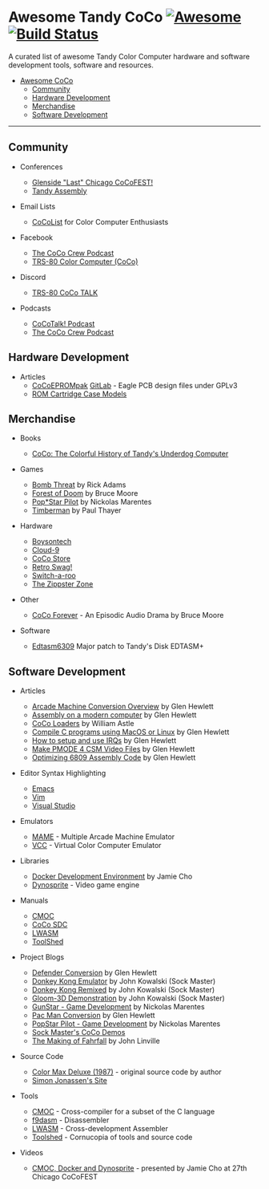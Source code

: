 # Awesome Tandy CoCo [![Awesome](https://awesome.re/badge-flat.svg)](https://awesome.re) [![Build Status](https://travis-ci.org/dougmasten/awesome-coco.svg?branch=master)](https://travis-ci.org/dougmasten/awesome-coco)

A curated list of awesome Tandy Color Computer hardware and software development tools, software and resources.

- [Awesome CoCo](#awesome-coco)
    - [Community](#community)
    - [Hardware Development](#hardware-development)
    - [Merchandise](#merchandise)
    - [Software Development](#software-development)

- - -
## Community

* Conferences
    * [Glenside "Last" Chicago CoCoFEST!](http://www.glensideccc.com/)
    * [Tandy Assembly](http://www.tandyassembly.com/)

* Email Lists
    * [CoCoList](https://pairlist5.pair.net/mailman/listinfo/coco) for Color Computer Enthusiasts

* Facebook
    * [The CoCo Crew Podcast](https://www.facebook.com/groups/1606095809633762/)
    * [TRS-80 Color Computer (CoCo)](https://www.facebook.com/groups/2359462640/)

* Discord
    * [TRS-80 CoCo TALK](https://discordapp.com/invite/4J5nHXm)

* Podcasts
    * [CoCoTalk! Podcast](http://cocotalk.live/)
    * [The CoCo Crew Podcast](http://www.cococrew.org)

## Hardware Development

* Articles
    * [CoCoEPROMpak](http://www.nf6x.net/2013/10/cocoeprompak/) [GitLab](https://gitlab.com/NF6X_Retrocomputing/CoCoEPROMpak) - Eagle PCB design files under GPLv3
    * [ROM Cartridge Case Models](https://gitlab.com/NF6X_Retrocomputing/CoCoProgramPakCases)

## Merchandise

* Books
    * [CoCo: The Colorful History of Tandy's Underdog Computer](https://www.amazon.com/CoCo-Colorful-History-Underdog-Computer/dp/1466592478)

* Games
    * [Bomb Threat](http://rickadams.org/bombthreat/) by Rick Adams
    * [Forest of Doom](http://fod.gracenote.ca/) by Bruce Moore
    * [Pop\*Star Pilot](http://www.nickmarentes.com/ProjectArchive/popstar.html) by Nickolas Marentes
    * [Timberman](http://8bit256.com/dvds/) by Paul Thayer

* Hardware
    * [Boysontech](https://boysontech.com/marketplace)
    * [Cloud-9](http://www.cloud9tech.com/)
    * [CoCo Store](https://www.colorcomputerstore.com)
    * [Retro Swag!](http://8bit256.com)
    * [Switch-a-roo](https://cocomanbiz.wordpress.com/)
    * [The Zippster Zone](https://thezippsterzone.com)

* Other
    * [CoCo Forever](http://cocoforever.gracenote.ca/) - An Episodic Audio Drama by Bruce Moore

* Software
    * [Edtasm6309](http://aaronwolfe.com/robert.gault/Coco/Sales/Edtasm6309.htm) Major patch to Tandy's Disk EDTASM+

## Software Development

* Articles
    * [Arcade Machine Conversion Overview](https://nowhereman999.wordpress.com/2018/01/20/arcade-machine-conversion-to-the-coco-overview/) by Glen Hewlett
    * [Assembly on a modern computer](https://nowhereman999.wordpress.com/2017/06/19/coco-6809-assembly-on-a-modern-computer/) by Glen Hewlett
    * [CoCo Loaders](http://lost.l-w.ca/0x05/wp-content/uploads/2010/02/Coco-Loaders.pdf) by William Astle
    * [Compile C programs using MacOS or Linux](https://nowhereman999.wordpress.com/2016/11/08/compiling-c-programs-for-the-old-radio-shack-trs-80-color-computer-running-under-rsdos-using-macos-or-linux/) by Glen Hewlett
    * [How to setup and use IRQs](https://nowhereman999.wordpress.com/2017/11/17/how-to-setup-and-use-irqs-on-the-trs-80-color-computer-part-1-what-is-an-irq-and-when-would-i-use-it/) by Glen Hewlett
    * [Make PMODE 4 CSM Video Files](https://nowhereman999.wordpress.com/2017/07/31/how-to-make-pmode-4-csm-video-files-for-the-coco-trs-80-color-computer/) by Glen Hewlett
    * [Optimizing 6809 Assembly Code](https://nowhereman999.wordpress.com/2017/09/14/optimizing-6809-assembly-code-part-1-quick-and-easy-changes-to-speedup-your-code/) by Glen Hewlett

* Editor Syntax Highlighting
    * [Emacs](https://gitlab.com/NF6X_Retrocomputing/lwasm-mode)
    * [Vim](https://github.com/74hc595/Ultim809/blob/master/code/as6809.vim)
    * [Visual Studio](https://marketplace.visualstudio.com/items?itemName=Tandy.6x09-assembly)

* Emulators
    * [MAME](http://www.mamedev.org/release.html) - Multiple Arcade Machine Emulator
    * [VCC](https://github.com/VCCE/VCC/releases) - Virtual Color Computer Emulator

* Libraries
    * [Docker Development Environment](https://github.com/jamieleecho/coco-dev) by Jamie Cho
    * [Dynosprite](https://github.com/richard42/dynosprite) - Video game engine

* Manuals
    * [CMOC](https://perso.b2b2c.ca/~sarrazip/dev/cmoc-manual.html)
    * [CoCo SDC](https://goo.gl/bZ9ebS)
    * [LWASM](http://lwtools.projects.l-w.ca/manual/manual.pdf)
    * [ToolShed](http://toolshed.sourceforge.net/ToolShed.html)

* Project Blogs
    * [Defender Conversion](https://nowhereman999.wordpress.com/2017/12/31/defender-conversion-for-the-coco-3-part-1/) by Glen Hewlett
    * [Donkey Kong Emulator](http://users.axess.com/twilight/sock/dk/index.html) by John Kowalski (Sock Master)
    * [Donkey Kong Remixed](http://users.axess.com/twilight/sock/dkremix/index.html) by John Kowalski (Sock Master)
    * [Gloom-3D Demonstration](http://users.axess.com/twilight/sock/gloom/gloom.html) by John Kowalski (Sock Master)
    * [GunStar - Game Development](http://www.nickmarentes.com/Gunstar/index.html) by Nickolas Marentes
    * [Pac Man Conversion](https://nowhereman999.wordpress.com/2016/12/29/zilog-z80-to-motorola-6809-transcode-part-001/) by Glen Hewlett
    * [PopStar Pilot - Game Development](http://www.nickmarentes.com/PopstarPilot/index.html) by Nickolas Marentes
    * [Sock Master's CoCo Demos](http://users.axess.com/twilight/sock/cocofile/demo.html)
    * [The Making of Fahrfall](http://fahrfall.blogspot.com/) by John Linville

* Source Code
    * [Color Max Deluxe (1987)](https://github.com/milliluk/colormax) - original source code by author
    * [Simon Jonassen's Site](http://www.roust-it.dk/coco/)

* Tools
    * [CMOC](https://perso.b2b2c.ca/~sarrazip/dev/cmoc.html) - Cross-compiler for a subset of the C language
    * [f9dasm](https://github.com/Arakula/f9dasm) - Disassembler
    * [LWASM](http://lwtools.projects.l-w.ca/) - Cross-development Assembler
    * [Toolshed](https://github.com/boisy/toolshed) - Cornucopia of tools and source code

* Videos
    * [CMOC, Docker and Dynosprite](https://youtu.be/zn_iLt9j900) - presented by Jamie Cho at 27th Chicago CoCoFEST
